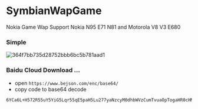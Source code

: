 # SymbianWapGame
Nokia Game Wap  Support Nokia N95 E71 N81 and Motorola V8 V3 E680





### Simple 


![364f7bb735d28752bbb6bc5b781aad1](https://github.com/user-attachments/assets/6876e2e2-1f97-446d-a3bf-4cb194a70d9a)



### Baidu Cloud Download ...
* open `https://www.bejson.com/enc/base64/`
* copy code to base64 decode 

```bash
6YCa6L+H572R55uY5YiG5Lqr55qE5paH5Lu277yaNzcyM0dhbWVzCumTvuaOpTogaHR0cHM6Ly9wYW4uYmFpZHUuY29tL3MvMWZKUlg3VVQtRXZYdW1SUDRvTXVCY0Eg5o+Q5Y+W56CBOiB1azAwIAotLeadpeiHqueZvuW6pue9keebmOi2hee6p+S8muWRmHYz55qE5YiG5Lqr
```
